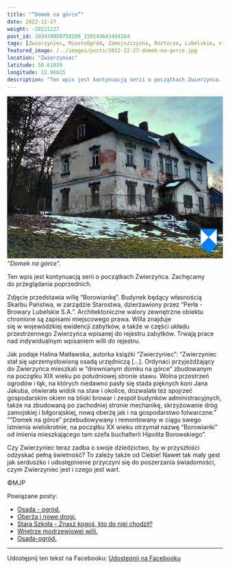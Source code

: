 ```yaml
---
title: "“Domek na górce”"
date: 2022-12-27
weight: -20221227
post_id: 103478058758108_159143643494164
tags: [Zwierzyniec, MiastoOgród, Zamojszczyzna, Roztocze, Lubelskie, villarestituta, turystyka, dziedzictwo, zabytki, krajobrazy]
featured_image: /../images/posts/2022-12-27-domek-na-gorce.jpg
location: "Zwierzyniec"
latitude: 50.61039
longitude: 22.96615
description: "Ten wpis jest kontynuacją serii o początkach Zwierzyńca. Zachęcamy do przeglądania poprzednich...."
---
```


![“Domek na górce”.](/images/posts/2022-12-27-domek-na-gorce.jpg)
*“Domek na górce”.*

Ten wpis jest kontynuacją serii o początkach Zwierzyńca. Zachęcamy do przeglądania poprzednich.

Zdjęcie przedstawia willę “Borowiankę”. Budynek będący własnością Skarbu Państwa, w zarządzie Starostwa, dzierżawiony przez “Perła - Browary Lubelskie S.A.”.
Architektoniczne walory zewnętrzne obiektu chronione są zapisami miejscowego prawa. Willa znajduje się w wojewódzkiej ewidencji zabytków, a także w części układu przestrzennego Zwierzyńca wpisanej do rejestru zabytków. Trwają prace nad indywidualnym wpisaniem willi do rejestru.

Jak podaje Halina Matławska, autorka książki “Zwierzyniec”:
“Zwierzyniec stał się uprzemysłowioną osadą urzędniczą [...].
Ordynaci przyjeżdżający do Zwierzyńca mieszkali w “drewnianym domku na górce” zbudowanym na początku XIX wieku po południowej stronie stawu. Wolna przestrzeń ogrodów i łąk, na których niedawno pasły się stada pięknych koni Jana Jakuba, otwierała widok na staw i okolice, dozwalała też spojrzeć gospodarskim okiem na bliski browar i zespół budynków administracyjnych, także na zbudowaną po zachodniej stronie mechanikę, skrzyżowanie dróg zamojskiej i biłgorajskiej, nową oberżę jak i na gospodarstwo folwarczne.”
“”Domek na górce” przebudowywany i remontowany w ciągu swego istnienia wielokrotnie, na początku XX wieku otrzymał nazwę “Borowianki” od imienia mieszkającego tam szefa buchalterii Hipolita Borowskiego”.

Czy Zwierzyniec teraz zadba o swoje dziedzictwo, by w przyszłości odzyskać pełną świetność?
To zależy także od Ciebie!
Nawet tak mały gest jak serduszko i udostępnienie przyczyni się do poszerzania świadomości, czym Zwierzyniec jest i czego jest wart.



©MJP

Powiązane posty:
- [Osada - ogród.](/posts/Osada-ogrod)
- [Oberża i nowe drogi.](/posts/Oberza-i-nowe-drogi)
- [Stara Szkoła - Znasz kogoś, kto do niej chodził?](/posts/Stara-Szkola-Znasz-kogos-kto-do-niej-chodzil)
- [Wnętrze modrzewiowej willi.](/posts/Wnetrze-modrzewiowej-willi)
- [Osada-ogród.](/posts/Osada-ogrod)


---

Udostępnij ten tekst na Facebooku:
[Udostępnij na Facebooku](https://www.facebook.com/sharer/sharer.php?u=https://stowarzyszeniewachniewskiej.pl/posts/Domek-na-gorce)

<script type="application/ld+json">
{
  "@context": "https://schema.org",
  "@type": "BlogPosting",
  "headline": "“Domek na górce”",
  "datePublished": "2022-12-27",
  "dateModified": "2022-12-27",
  "author": {
    "@type": "Person",
    "name": "Michał Jan Patyk"
  },
  "publisher": {
    "@type": "Organization",
    "name": "Stowarzyszenie im. Aleksandry Wachniewskiej",
    "logo": {
      "@type": "ImageObject",
      "url": "https://stowarzyszeniewachniewskiej.pl/images/logo/logo.svg"
    }
  },
  "mainEntityOfPage": {
    "@type": "WebPage",
    "@id": "https://stowarzyszeniewachniewskiej.pl/posts/domek-na-gorce"
  },
  "image": {
    "@type": "ImageObject",
    "url": "https://stowarzyszeniewachniewskiej.pl//images/posts/2022-12-27-domek-na-gorce.jpg"
  },
  "articleSection": "Dziedzictwo Kulturowe i Zabytki",
  "keywords": "[Zwierzyniec, MiastoOgród, Zamojszczyzna, Roztocze, Lubelskie, villarestituta, turystyka, dziedzictwo, zabytki, krajobrazy]",
  "wordCount": 216,
  "articleBody": "Ten wpis jest kontynuacją serii o początkach Zwierzyńca. Zachęcamy do przeglądania poprzednich.\n\nZdjęcie przedstawia willę “Borowiankę”. Budynek będący własnością Skarbu Państwa, w zarządzie Starostwa, dzierżawiony przez “Perła - Browary Lubelskie S.A.”.\nArchitektoniczne walory zewnętrzne obiektu chronione są zapisami miejscowego prawa. Willa znajduje się w wojewódzkiej ewidencji zabytków, a także w części układu przestrzennego Zwierzyńca wpisanej do rejestru zabytków. Trwają prace nad indywidualnym wpisaniem willi do rejestru.\n\nJak podaje Halina Matławska, autorka książki “Zwierzyniec”:\n“Zwierzyniec stał się uprzemysłowioną osadą urzędniczą [...].\nOrdynaci przyjeżdżający do Zwierzyńca mieszkali w “drewnianym domku na górce” zbudowanym na początku XIX wieku po południowej stronie stawu. Wolna przestrzeń ogrodów i łąk, na których niedawno pasły się stada pięknych koni Jana Jakuba, otwierała widok na staw i okolice, dozwalała też spojrzeć gospodarskim okiem na bliski browar i zespół budynków administracyjnych, także na zbudowaną po zachodniej stronie mechanikę, skrzyżowanie dróg zamojskiej i biłgorajskiej, nową oberżę jak i na gospodarstwo folwarczne.”\n“”Domek na górce” przebudowywany i remontowany w ciągu swego istnienia wielokrotnie, na początku XX wieku otrzymał nazwę “Borowianki” od imienia mieszkającego tam szefa buchalterii Hipolita Borowskiego”.\n\nCzy Zwierzyniec teraz zadba o swoje dziedzictwo, by w przyszłości odzyskać pełną świetność?\nTo zależy także od Ciebie!\nNawet tak mały gest jak serduszko i udostępnienie przyczyni się do poszerzania świadomości, czym Zwierzyniec jest i czego jest wart.\n\n\n\n©MJP",
  "description": "Ten wpis jest kontynuacją serii o początkach Zwierzyńca. Zachęcamy do przeglądania poprzednich....",
  "copyrightHolder": {
    "@type": "Person",
    "name": "Michał Jan Patyk"
  }
}
</script>
<script type="application/ld+json">
{
  "@context": "https://schema.org",
  "@type": "BreadcrumbList",
  "itemListElement": [
    {
      "@type": "ListItem",
      "position": 1,
      "name": "Home",
      "item": "https://stowarzyszeniewachniewskiej.pl"
    },
    {
      "@type": "ListItem",
      "position": 2,
      "name": "posts",
      "item": "https://stowarzyszeniewachniewskiej.pl/posts"
    },
    {
      "@type": "ListItem",
      "position": 3,
      "name": "“Domek na górce”",
      "item": "https://stowarzyszeniewachniewskiej.pl/posts/domek-na-gorce"
    }
  ]
}
</script>
